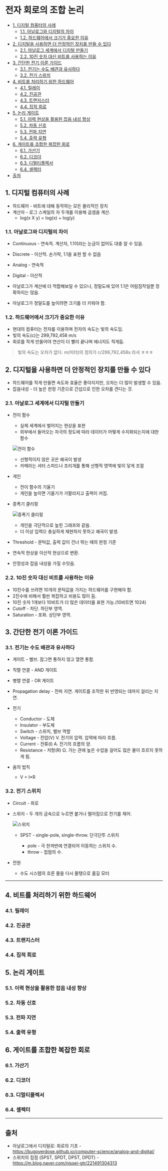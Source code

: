 # 전자 회로의 조합 논리

- [1. 디지털 컴퓨터의 사례](#1-디지털-컴퓨터의-사례)
  - [1.1. 아날로그와 디지털의 차이](#11-아날로그와-디지털의-차이)
  - [1.2. 하드웨어에서 크기가 중요한 이유](#12-하드웨어에서-크기가-중요한-이유)
- [2. 디지털을 사용하면 더 안정적인 장치를 만들 수 있다](#2-디지털을-사용하면-더-안정적인-장치를-만들-수-있다)
  - [2.1. 아날로그 세계에서 디지털 만들기](#21-아날로그-세계에서-디지털-만들기)
  - [2.2. 10진 숫자 대신 비트를 사용하는 이유](#22-10진-숫자-대신-비트를-사용하는-이유)
- [3. 간단한 전기 이론 가이드](#3-간단한-전기-이론-가이드)
  - [3.1. 전기는 수도 배관과 유사하다](#31-전기는-수도-배관과-유사하다)
  - [3.2. 전기 스위치](#32-전기-스위치)
- [4. 비트를 처리하기 위한 하드웨어](#4-비트를-처리하기-위한-하드웨어)
  - [4.1. 릴레이](#41-릴레이)
  - [4.2. 진공관](#42-진공관)
  - [4.3. 트랜지스터](#43-트랜지스터)
  - [4.4. 집적 회로](#44-집적-회로)
- [5. 논리 게이트](#5-논리-게이트)
  - [5.1. 이력 현상을 활용한 잡음 내성 향상](#51-이력-현상을-활용한-잡음-내성-향상)
  - [5.2. 차동 신호](#52-차동-신호)
  - [5.3. 전파 지연](#53-전파-지연)
  - [5.4. 출력 유형](#54-출력-유형)
- [6. 게이트를 조합한 복잡한 회로](#6-게이트를-조합한-복잡한-회로)
  - [6.1. 가산기](#61-가산기)
  - [6.2. 디코더](#62-디코더)
  - [6.3. 디멀티플렉서](#63-디멀티플렉서)
  - [6.4. 셀렉터](#64-셀렉터)
- [출처](#출처)

## 1. 디지털 컴퓨터의 사례

- 하드웨어 - 비트에 대해 동작하는 모든 물리적인 장치
- 계산자 - 로그 스케일의 자 두개를 이용해 곱셈을 계산.
  - log(x X y) = log(x) + log(y)

### 1.1. 아날로그와 디지털의 차이

- Continuous - 연속적. 계산자, 1.1이라는 눈금이 없어도 대충 알 수 있음.
- Discrete - 이산적. 손가락, 1.1을 표현 할 수 없음

- Analog - 연속적
- Digital - 이산적

- 아날로그가 계산에 더 적합해보일 수 있으나, 정밀도에 있어 1.1은 어림짐작일뿐 정확하지는 않음.
- 아날로그가 정밀도를 높이려면 크기를 더 키워야 함.

### 1.2. 하드웨어에서 크기가 중요한 이유

- 현대의 컴퓨터는 전자를 이용하며 전자의 속도는 빛의 속도임.
- 빛의 속도(c)는 299,792,458 m/s
- 회로를 작게 만들어야 연산이 더 빨리 끝나며 에너지도 적게듬.

> 빛의 속도는 오차가 없다. m(미터)의 정의가 c/299,792,458s 라서 ㅎㅎㅎ

## 2. 디지털을 사용하면 더 안정적인 장치를 만들 수 있다

- 하드웨어를 작게 만들면 속도와 효율은 좋아지지만, 오차는 더 많이 발생할 수 있음.
- 잡음내성 - 더 높은 판정 기준으로 간섭으로 인한 오차를 견디는 것.

### 2.1. 아날로그 세계에서 디지털 만들기

- 전이 함수

  - 실제 세계에서 벌어지는 현상을 표현
  - 외부에서 들어오는 자극의 정도에 따라 데이터가 어떻게 수치화되는지에 대한 함수

  ![전이 함수](images/2%20전자%20회로의%20조합%20논리_2023-03-04-12-43-09.png)

  - 선형적이지 않은 곳은 왜곡이 발생
  - 카메라는 셔터 스피드나 조리개를 통해 선형적 영역에 빛이 닿게 조절

- 게인

  - 전이 함수의 기울기
  - 게인을 높이면 기울기가 가팔라지고 출력이 커짐.

- 증폭기 클리핑

  ![증폭기 클리핑](images/2%20전자%20회로의%20조합%20논리_2023-03-04-12-48-11.png)

  - 게인을 극단적으로 높힌 그래프와 같음.
  - 더 이상 입력으 충실하게 재현하지 못하고 왜곡이 발생.

- Threshold - 문턱값, 출력 값이 건너 뛰는 때의 판정 기준

- 연속적 현상을 이산적 현상으로 변환.
- 안정성과 잡음 내성을 가질 수잇음.

### 2.2. 10진 숫자 대신 비트를 사용하는 이유

- 10진수를 쓰려면 10개의 문턱값을 가지는 하드웨어를 구현해야 함.
- 2진수에 비해서 훨씬 복잡하고 비용도 많이 듬.
- 10진 숫자 1개보다 10비트가 더 많은 데이터를 표현 가능.(10비트면 1024)
- Cutoff - 차단. 하단부 영역.
- Saturation - 포화. 상단부 영역.

## 3. 간단한 전기 이론 가이드

### 3.1. 전기는 수도 배관과 유사하다

- 게이트 - 벨브. 잠그면 통하지 않고 열면 통함.
- 직렬 연결 - AND 게이트
- 병렬 연결 - OR 게이트

- Propagation delay - 전파 지연. 게이트를 조작한 뒤 반영되는 데까지 걸리는 지연.

- 전기

  - Conductor - 도체
  - Insulator - 부도체
  - Switch - 스위치, 밸브 역할
  - Voltage - 전압(V) V. 전기의 압력. 압력에 따라 흐름.
  - Current - 전류(I) A. 전기의 흐름의 양.
  - Resistance - 저항(R) Ω. 가는 관에 높은 수압을 걸어도 많은 물이 흐르지 못하게 됨.

- 옴의 법칙
  - V = I\*R

### 3.2. 전기 스위치

- Circuit - 회로

- 스위치 - 두 개의 금속으로 누르면 붙거나 떨어짐으로 전기를 제어.

  ![스위치](images/2%20전자%20회로의%20조합%20논리_2023-03-04-13-15-47.png)

  - SPST - single-pole, single-throw. 단극단투 스위치

    - pole - 극 한꺼번에 연결되어 이동하는 스위치 수.
    - throw - 접점의 수.

- 전원
  - 수도 시스템의 흐른 물을 다시 물탱으로 옮길 모터

---

## 4. 비트를 처리하기 위한 하드웨어

### 4.1. 릴레이

### 4.2. 진공관

### 4.3. 트랜지스터

### 4.4. 집적 회로

## 5. 논리 게이트

### 5.1. 이력 현상을 활용한 잡음 내성 향상

### 5.2. 차동 신호

### 5.3. 전파 지연

### 5.4. 출력 유형

## 6. 게이트를 조합한 복잡한 회로

### 6.1. 가산기

### 6.2. 디코더

### 6.3. 디멀티플렉서

### 6.4. 셀렉터

---

## 출처

- 아날로그에서 디지털로: 회로의 기초 - https://bugoverdose.github.io/computer-science/analog-and-digital/
- 스위치의 접점 (SPST, SPDT, DPST, DPDT) - https://m.blog.naver.com/nissei-gtr/221491304313
